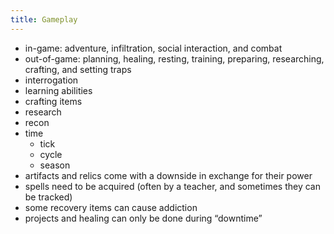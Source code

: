 ```yaml
---
title: Gameplay
---
```


- in-game: adventure, infiltration, social interaction, and combat
- out-of-game: planning, healing, resting, training, preparing, researching, crafting, and setting traps
- interrogation
- learning abilities
- crafting items
- research
- recon
- time
  - tick
  - cycle
  - season
- artifacts and relics come with a downside in exchange for their power
- spells need to be acquired (often by a teacher, and sometimes they can be tracked)
- some recovery items can cause addiction
- projects and healing can only be done during “downtime”